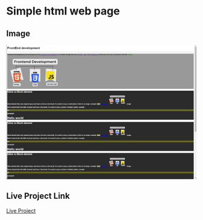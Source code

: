 
# Simple html web page

## Image
![front-end](./images/image.png)

## Live Project Link

[Live Project](https://thefirstwebdev.netlify.app/)
